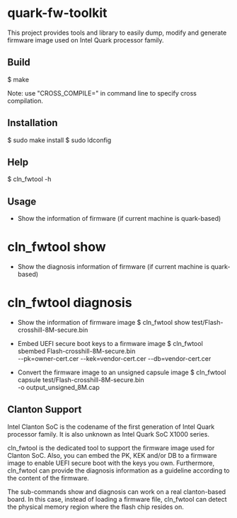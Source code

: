 quark-fw-toolkit
================

This project provides tools and library to easily dump, modify and generate
firmware image used on Intel Quark processor family.

Build
-----

$ make

Note: use "CROSS_COMPILE=" in command line to specify cross compilation.

Installation
------------

$ sudo make install
$ sudo ldconfig

Help
----

$ cln_fwtool -h

Usage
-----

- Show the information of firmware (if current machine is quark-based)
# cln_fwtool show

- Show the diagnosis information of firmware (if current machine is quark-based)
# cln_fwtool diagnosis

- Show the information of firmware image
$ cln_fwtool show test/Flash-crosshill-8M-secure.bin

- Embed UEFI secure boot keys to a firmware image
$ cln_fwtool sbembed Flash-crosshill-8M-secure.bin \
	--pk=owner-cert.cer --kek=vendor-cert.cer --db=vendor-cert.cer

- Convert the firmware image to an unsigned capsule image
$ cln_fwtool capsule test/Flash-crosshill-8M-secure.bin \
	-o output_unsigned_8M.cap

Clanton Support
---------------

Intel Clanton SoC is the codename of the first generation of Intel Quark
processor family. It is also unknown as Intel Quark SoC X1000 series.

cln_fwtool is the dedicated tool to support the firmware image used for
Clanton SoC. Also, you can embed the PK, KEK and/or DB to a firmware image
to enable UEFI secure boot with the keys you own. Furthermore, cln_fwtool
can provide the diagnosis information as a guideline according to the
content of the firmware.

The sub-commands show and diagnosis can work on a real clanton-based board.
In this case, instead of loading a firmware file, cln_fwtool can detect
the physical memory region where the flash chip resides on.
